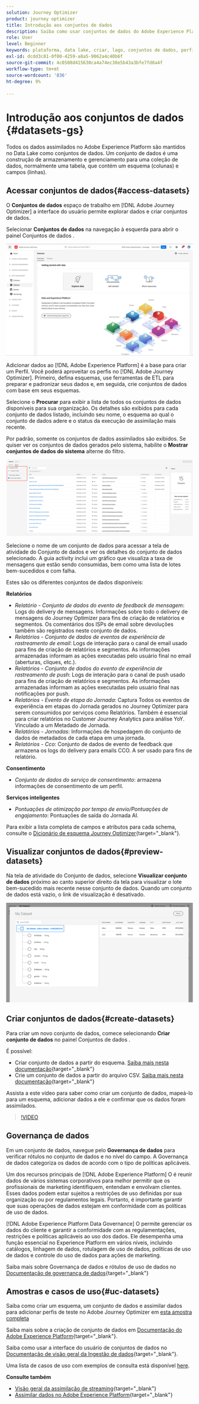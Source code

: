```yaml
---
solution: Journey Optimizer
product: journey optimizer
title: Introdução aos conjuntos de dados
description: Saiba como usar conjuntos de dados do Adobe Experience Platform no Adobe Journey Optimizer
role: User
level: Beginner
keywords: plataforma, data lake, criar, lago, conjuntos de dados, perfil
exl-id: dcdd3c81-0f00-4259-a8a5-9062a4c40b6f
source-git-commit: 4c0508d415630ca4a74ec30e5b43a3bfe7fd8a4f
workflow-type: tm+mt
source-wordcount: '836'
ht-degree: 9%

---
```


# Introdução aos conjuntos de dados {#datasets-gs}

Todos os dados assimilados no Adobe Experience Platform são mantidos no Data Lake como conjuntos de dados. Um conjunto de dados é uma construção de armazenamento e gerenciamento para uma coleção de dados, normalmente uma tabela, que contém um esquema (colunas) e campos (linhas).

## Acessar conjuntos de dados{#access-datasets}

O **Conjuntos de dados** espaço de trabalho em [!DNL Adobe Journey Optimizer] a interface do usuário permite explorar dados e criar conjuntos de dados.

Selecionar **Conjuntos de dados** na navegação à esquerda para abrir o painel Conjuntos de dados .

![](assets/datasets-home.png)

Adicionar dados ao [!DNL Adobe Experience Platform] é a base para criar um Perfil. Você poderá aproveitar os perfis no [!DNL Adobe Journey Optimizer]. Primeiro, defina esquemas, use ferramentas de ETL para preparar e padronizar seus dados e, em seguida, crie conjuntos de dados com base em seus esquemas.

Selecione o **Procurar** para exibir a lista de todos os conjuntos de dados disponíveis para sua organização. Os detalhes são exibidos para cada conjunto de dados listado, incluindo seu nome, o esquema ao qual o conjunto de dados adere e o status da execução de assimilação mais recente.

Por padrão, somente os conjuntos de dados assimilados são exibidos. Se quiser ver os conjuntos de dados gerados pelo sistema, habilite o **Mostrar conjuntos de dados do sistema** alterne do filtro.

![](assets/ajo-system-datasets.png)

Selecione o nome de um conjunto de dados para acessar a tela de atividade do Conjunto de dados e ver os detalhes do conjunto de dados selecionado. A guia activity inclui um gráfico que visualiza a taxa de mensagens que estão sendo consumidas, bem como uma lista de lotes bem-sucedidos e com falha.

Estes são os diferentes conjuntos de dados disponíveis:

**Relatórios**

* _Relatório - Conjunto de dados do evento de feedback de mensagem_: Logs do delivery de mensagens. Informações sobre todo o delivery de mensagens do Journey Optimizer para fins de criação de relatórios e segmentos. Os comentários dos ISPs de email sobre devoluções também são registrados neste conjunto de dados.
* _Relatórios - Conjunto de dados de eventos de experiência de rastreamento de email_: Logs de interação para o canal de email usado para fins de criação de relatórios e segmentos. As informações armazenadas informam as ações executadas pelo usuário final no email (aberturas, cliques, etc.).
* _Relatórios - Conjunto de dados do evento de experiência de rastreamento de push_: Logs de interação para o canal de push usado para fins de criação de relatórios e segmentos. As informações armazenadas informam as ações executadas pelo usuário final nas notificações por push.
* _Relatórios - Evento de etapa do Jornada_: Captura Todos os eventos de experiência em etapas do Jornada gerados no Journey Optimizer para serem consumidos por serviços como Relatórios. Também é essencial para criar relatórios no Customer Journey Analytics para análise YoY. Vinculado a um Metadado de Jornada.
* _Relatórios - Jornadas_: Informações de hospedagem do conjunto de dados de metadados de cada etapa em uma jornada.
* _Relatórios - Cco_: Conjunto de dados de evento de feedback que armazena os logs do delivery para emails CCO. A ser usado para fins de relatório.

**Consentimento**

* _Conjunto de dados do serviço de consentimento_: armazena informações de consentimento de um perfil.

**Serviços inteligentes**

* _Pontuações de otimização por tempo de envio/Pontuações de engajamento_: Pontuações de saída do Jornada AI.

Para exibir a lista completa de campos e atributos para cada schema, consulte o [Dicionário de esquema Journey Optimizer](https://experienceleague.adobe.com/tools/ajo-schemas/schema-dictionary.html?lang=pt-BR){target="_blank"}.

## Visualizar conjuntos de dados{#preview-datasets}

Na tela de atividade do Conjunto de dados, selecione **Visualizar conjunto de dados** próximo ao canto superior direito da tela para visualizar o lote bem-sucedido mais recente nesse conjunto de dados. Quando um conjunto de dados está vazio, o link de visualização é desativado.

![](assets/dataset-preview.png)

## Criar conjuntos de dados{#create-datasets}

Para criar um novo conjunto de dados, comece selecionando **Criar conjunto de dados** no painel Conjuntos de dados .

É possível:

* Criar conjunto de dados a partir do esquema. [Saiba mais nesta documentação](https://experienceleague.adobe.com/docs/experience-platform/catalog/datasets/user-guide.html?lang=en#schema){target="_blank"}
* Crie um conjunto de dados a partir do arquivo CSV. [Saiba mais nesta documentação](https://experienceleague.adobe.com/docs/experience-platform/ingestion/tutorials/map-a-csv-file.html?lang=pt-BR){target="_blank"}

Assista a este vídeo para saber como criar um conjunto de dados, mapeá-lo para um esquema, adicionar dados a ele e confirmar que os dados foram assimilados.

>[!VIDEO](https://video.tv.adobe.com/v/334293?quality=12)

## Governança de dados

Em um conjunto de dados, navegue pelo **Governança de dados** para verificar rótulos no conjunto de dados e no nível do campo. A Governança de dados categoriza os dados de acordo com o tipo de políticas aplicáveis.

Um dos recursos principais de [!DNL Adobe Experience Platform] O é reunir dados de vários sistemas corporativos para melhor permitir que os profissionais de marketing identifiquem, entendam e envolvam clientes. Esses dados podem estar sujeitos a restrições de uso definidas por sua organização ou por regulamentos legais. Portanto, é importante garantir que suas operações de dados estejam em conformidade com as políticas de uso de dados.

[!DNL Adobe Experience Platform Data Governance] O permite gerenciar os dados do cliente e garantir a conformidade com as regulamentações, restrições e políticas aplicáveis ao uso dos dados. Ele desempenha uma função essencial no Experience Platform em vários níveis, incluindo catálogos, linhagem de dados, rotulagem de uso de dados, políticas de uso de dados e controle do uso de dados para ações de marketing.

Saiba mais sobre Governança de dados e rótulos de uso de dados no [Documentação de governança de dados](https://experienceleague.adobe.com/docs/experience-platform/data-governance/labels/user-guide.html){target="_blank"}

## Amostras e casos de uso{#uc-datasets}

Saiba como criar um esquema, um conjunto de dados e assimilar dados para adicionar perfis de teste no Adobe Journey Optimizer em [esta amostra completa](../segment/creating-test-profiles.md)

Saiba mais sobre a criação de conjunto de dados em [Documentação do Adobe Experience Platform](https://experienceleague.adobe.com/docs/experience-platform/catalog/datasets/overview.html?lang=pt-BR){target="_blank"}.

Saiba como usar a interface do usuário de conjuntos de dados no [Documentação de visão geral da Ingestão de dados](https://experienceleague.adobe.com/docs/experience-platform/ingestion/home.html?lang=pt-BR){target="_blank"}.

Uma lista de casos de uso com exemplos de consulta está disponível [here](../data/datasets-query-examples.md).

**Consulte também**

* [Visão geral da assimilação de streaming](https://experienceleague.adobe.com/docs/experience-platform/ingestion/streaming/overview.html?lang=pt-BR){target="_blank"}
* [Assimilar dados no Adobe Experience Platform](https://experienceleague.adobe.com/docs/experience-platform/ingestion/tutorials/ingest-batch-data.html){target="_blank"}
